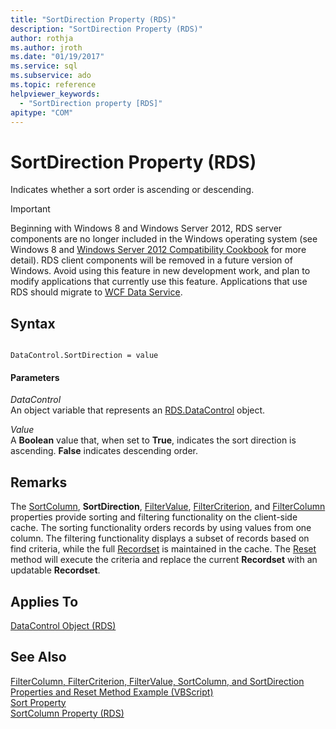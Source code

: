 ```yaml
---
title: "SortDirection Property (RDS)"
description: "SortDirection Property (RDS)"
author: rothja
ms.author: jroth
ms.date: "01/19/2017"
ms.service: sql
ms.subservice: ado
ms.topic: reference
helpviewer_keywords:
  - "SortDirection property [RDS]"
apitype: "COM"
---
```

# SortDirection Property (RDS)
Indicates whether a sort order is ascending or descending.  
  
> [!IMPORTANT]
>  Beginning with Windows 8 and Windows Server 2012, RDS server components are no longer included in the Windows operating system (see Windows 8 and [Windows Server 2012 Compatibility Cookbook](https://www.microsoft.com/download/details.aspx?id=27416) for more detail). RDS client components will be removed in a future version of Windows. Avoid using this feature in new development work, and plan to modify applications that currently use this feature. Applications that use RDS should migrate to [WCF Data Service](/dotnet/framework/wcf/).  
  
## Syntax  
  
```  
  
DataControl.SortDirection = value  
```  
  
#### Parameters  
 *DataControl*  
 An object variable that represents an [RDS.DataControl](./datacontrol-object-rds.md) object.  
  
 *Value*  
 A **Boolean** value that, when set to **True**, indicates the sort direction is ascending. **False** indicates descending order.  
  
## Remarks  
 The [SortColumn](./sortcolumn-property-rds.md), **SortDirection**, [FilterValue](./filtervalue-property-rds.md), [FilterCriterion](./filtercriterion-property-rds.md), and [FilterColumn](./filtercolumn-property-rds.md) properties provide sorting and filtering functionality on the client-side cache. The sorting functionality orders records by using values from one column. The filtering functionality displays a subset of records based on find criteria, while the full [Recordset](../ado-api/recordset-object-ado.md) is maintained in the cache. The [Reset](./reset-method-rds.md) method will execute the criteria and replace the current **Recordset** with an updatable **Recordset**.  
  
## Applies To  
 [DataControl Object (RDS)](./datacontrol-object-rds.md)  
  
## See Also  
 [FilterColumn, FilterCriterion, FilterValue, SortColumn, and SortDirection Properties and Reset Method Example (VBScript)](./filter-column-criterion-value-sortcolumn-sortdirection-example-vbscript.md)   
 [Sort Property](../ado-api/sort-property.md)   
 [SortColumn Property (RDS)](./sortcolumn-property-rds.md)